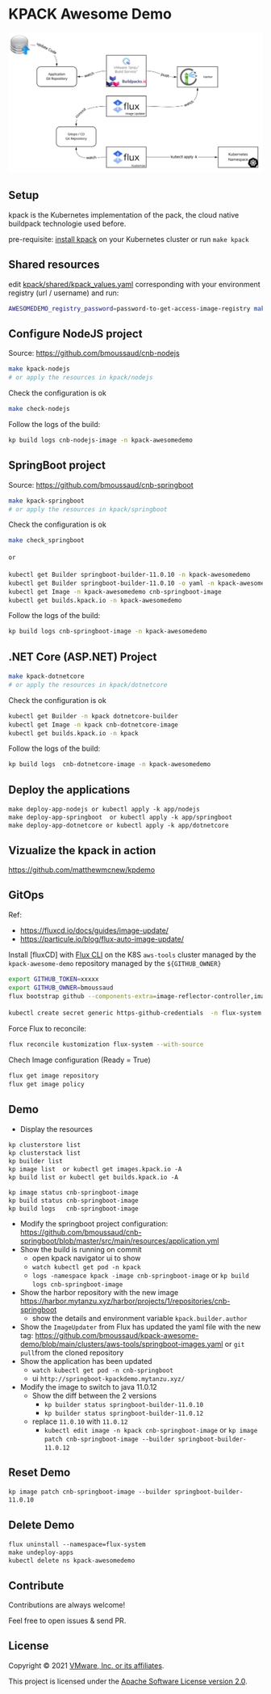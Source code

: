 # KPACK Awesome Demo

![Schema](image1.jpg)

## Setup 

kpack is the Kubernetes implementation of the pack, the cloud native buildpack technologie used before.

pre-requisite: [install kpack](https://github.com/pivotal/kpack/blob/main/docs/install.md) on your Kubernetes cluster or run `make kpack`

## Shared resources

edit [kpack/shared/kpack_values.yaml](kpack/shared/kpack_values.yaml) corresponding with your environment registry (url / username) and run:

```bash
AWESOMEDEMO_registry_password=password-to-get-access-image-registry make shared
```

## Configure NodeJS project

Source: https://github.com/bmoussaud/cnb-nodejs

```bash
make kpack-nodejs
# or apply the resources in kpack/nodejs 
```

Check the configuration is ok 

```bash
make check-nodejs
```

Follow the logs of the build:

```bash
kp build logs cnb-nodejs-image -n kpack-awesomedemo
```


## SpringBoot project

Source: https://github.com/bmoussaud/cnb-springboot

```bash
make kpack-springboot
# or apply the resources in kpack/springboot 
```

Check the configuration is ok 

```bash
make check_springboot

or

kubectl get Builder springboot-builder-11.0.10 -n kpack-awesomedemo
kubectl get Builder springboot-builder-11.0.10 -o yaml -n kpack-awesomedemo | bat -l yaml
kubectl get Image -n kpack-awesomedemo cnb-springboot-image 
kubectl get builds.kpack.io -n kpack-awesomedemo
```

Follow the logs of the build:

```bash
kp build logs cnb-springboot-image -n kpack-awesomedemo
```

## .NET Core (ASP.NET) Project

```bash
make kpack-dotnetcore 
# or apply the resources in kpack/dotnetcore 
```

Check the configuration is ok 

```bash
kubectl get Builder -n kpack dotnetcore-builder
kubectl get Image -n kpack cnb-dotnetcore-image
kubectl get builds.kpack.io -n kpack
```

Follow the logs of the build:

```bash
kp build logs  cnb-dotnetcore-image -n kpack-awesomedemo
```

## Deploy the applications

````
make deploy-app-nodejs or kubectl apply -k app/nodejs
make deploy-app-springboot  or kubectl apply -k app/springboot
make deploy-app-dotnetcore or kubectl apply -k app/dotnetcore
````


## Vizualize the kpack in action

https://github.com/matthewmcnew/kpdemo


## GitOps

Ref: 
* https://fluxcd.io/docs/guides/image-update/
* https://particule.io/blog/flux-auto-image-update/

Install [fluxCD] with [Flux CLI](https://fluxcd.io/docs/cmd/) on the K8S `aws-tools` cluster managed by the `kpack-awesome-demo` repository managed by the `${GITHUB_OWNER}`

```bash
export GITHUB_TOKEN=xxxxx
export GITHUB_OWNER=bmoussaud
flux bootstrap github --components-extra=image-reflector-controller,image-automation-controller --owner=${GITHUB_OWNER} --repository=kpack-awesome-demo --branch=main --path=./clusters/aws-tools --personal --read-write-key 

kubectl create secret generic https-github-credentials  -n flux-system  --from-literal=username=${GITHUB_OWNER} --from-literal=password=${GITHUB_TOKEN}
```

Force Flux to reconcile:

```bash
flux reconcile kustomization flux-system --with-source
```

Chech Image configuration (Ready = True)

```bash
flux get image repository 
flux get image policy
```

## Demo

* Display the resources

````
kp clusterstore list
kp clusterstack list
kp builder list
kp image list  or kubectl get images.kpack.io -A
kp build list or kubectl get builds.kpack.io -A
````

````
kp image status cnb-springboot-image
kp build status cnb-springboot-image
kp build logs   cnb-springboot-image
````

* Modify the springboot project configuration: https://github.com/bmoussaud/cnb-springboot/blob/master/src/main/resources/application.yml
* Show the build is running on commit
  * open kpack navigator ui to show 
  * `watch kubectl get pod -n kpack`
  * `logs -namespace kpack -image cnb-springboot-image` or `kp build logs cnb-springboot-image`
* Show the harbor repository with the new image https://harbor.mytanzu.xyz/harbor/projects/1/repositories/cnb-springboot
  * show the details and environment variable `kpack.builder.author`
* Show the `ImageUpdater` from Flux has updated the yaml file with the new tag: https://github.com/bmoussaud/kpack-awesome-demo/blob/main/clusters/aws-tools/springboot-images.yaml or `git pull`from the cloned repository
* Show the application has been updated
  * `watch kubectl get pod -n cnb-springboot`
  * ui `http://springboot-kpackdemo.mytanzu.xyz/`
* Modify the image to switch to java 11.0.12
  * Show the diff between the 2 versions
    * `kp builder status springboot-builder-11.0.10`  
    * `kp builder status springboot-builder-11.0.12`  
  * replace `11.0.10` with `11.0.12`
    * `kubectl edit image -n kpack cnb-springboot-image` or  `kp image patch cnb-springboot-image --builder springboot-builder-11.0.12`
  
## Reset Demo

````
kp image patch cnb-springboot-image --builder springboot-builder-11.0.10
````

## Delete Demo

````
flux uninstall --namespace=flux-system
make undeploy-apps
kubectl delete ns kpack-awesomedemo 
````

## Contribute

Contributions are always welcome!

Feel free to open issues & send PR.

## License

Copyright &copy; 2021 [VMware, Inc. or its affiliates](https://vmware.com).

This project is licensed under the [Apache Software License version 2.0](https://www.apache.org/licenses/LICENSE-2.0).
